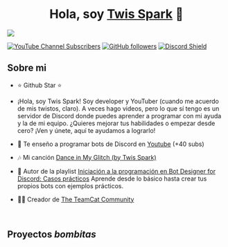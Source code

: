 <div align="center">
<h1 align="center">Hola, soy <a href="https://youtube.com/@twisspark_bdfd">Twis Spark</a> 👋</h1>
</div>
<img src="https://i.imgur.com/HUiHhCN.png">

[![YouTube Channel Subscribers](https://img.shields.io/youtube/channel/subscribers/UCN6-QGcmrIzLlaJ9LWry--w
)](https://m.youtube.com/@TwisSpark_Bdfd)
[![GitHub followers](https://img.shields.io/github/followers/TwisSpark
)](https://github.com/TwisSpark)
[![Discord Shield](https://camo.githubusercontent.com/d3ce956c2dfae2b1772e70008652113d8559e3f40f8c19955eeb1c68b3fc4046/68747470733a2f2f696d672e736869656c64732e696f2f62616467652f446973636f72642d3732383944413f7374796c653d666c61742d737175617265266c6f676f3d646973636f7264266c6f676f436f6c6f723d7768697465)](https://discord.gg/KwjVTxFHMP)

## Sobre mi

- ⭐ Github Star ⭐ 
- ¡Hola, soy Twis Spark! Soy developer y YouTuber (cuando me acuerdo de mis twistos, claro). A veces hago videos, pero lo que sí tengo es un servidor de Discord donde puedes aprender a programar con mi ayuda y la de mi equipo. ¿Quieres mejorar tus habilidades o empezar desde cero? ¡Ven y únete, aquí te ayudamos a lograrlo!
  
- 🎥 Te enseño a programar bots de Discord en [Youtube](https://youtube.com/@twisspark_bdfd?si=UQIS-n_T8KbB0WDa) (+40 subs)
- 🎶 Mi canción [Dance in My Glitch (by Twis Spark)](https://youtu.be/2iiDZ_vr0wg?si=U8RST5xHIx1YhLKy)
- 📗 Autor de la playlist [Iniciación a la programación en Bot Designer for Discord: Casos prácticos](https://youtube.com/playlist?list=PL7GWV_kobZSTkfj-Wf5fGZ3NwjstG3ayi&si=ZmvM9ItXSEDsHjzg) Aprende desde lo básico hasta crear tus propios bots con ejemplos prácticos.
- 🧑‍🏫 Creador de [The TeamCat Community](https://discord.gg/KwjVTxFHMP)
<br>

## Proyectos *bombitas*

